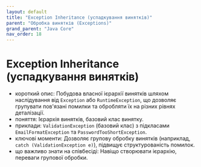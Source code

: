```yaml
---
layout: default
title: "Exception Inheritance (успадкування винятків)"
parent: "Обробка винятків (Exceptions)"
grand_parent: "Java Core"
nav_order: 18
---
```


# Exception Inheritance (успадкування винятків)

*   короткий опис: Побудова власної ієрархії винятків шляхом наслідування від `Exception` або `RuntimeException`, що дозволяє групувати пов'язані помилки та обробляти їх на різних рівнях деталізації.
*   поняття: Ієрархія винятків, базовий клас винятку.
*   приклади: `ValidationException` (базовий клас) з підкласами `EmailFormatException` та `PasswordTooShortException`.
*   ключові моменти: Дозволяє групову обробку винятків (наприклад, `catch (ValidationException e)`), підвищує структурованість помилок.
*   що важливо знати на співбесіді: Навіщо створювати ієрархію, переваги групової обробки.
